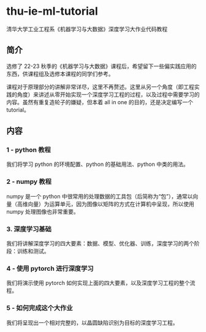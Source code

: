 # thu-ie-ml-tutorial

清华大学工业工程系《机器学习与大数据》深度学习大作业代码教程

## 简介

选修了 22-23 秋季的《机器学习与大数据》课程后，希望留下一些偏实践应用的东西，供课程组及选修本课程的同学们参考。

课程对于原理部分的讲解非常详尽，这里不再赘述。这里从另一个角度（即工程实践的角度）来讲述从零开始实现一个深度学习工程的过程，以及过程中需要学习的内容。虽然有重复造轮子的嫌疑，但本着 all in one 的目的，还是决定编写一个 tutorial。

## 内容

### 1 - python 教程

我们将学习 python 的环境配置、python 的基础用法、python 中类的用法。

### 2 - numpy 教程

numpy 是一个 python 中很常用的处理数据的工具包（后简称为“包”），通常以向量（高维向量）为运算单元，因为图像以矩阵的方式在计算机中呈现，所以使用 numpy 处理图像也非常重要。

### 3. 深度学习基础

我们将讲解深度学习的四大要素：数据、模型、优化器、训练，深度学习的两个阶段：训练和测试。

### 4 - 使用 pytorch 进行深度学习

我们将演示使用 pytorch 如何实现上面的四大要素，以及深度学习工程的整个流程。

### 5 - 如何完成这个大作业

我们将呈现出一个相对完整的，以晶圆缺陷识别为目标的深度学习工程。
